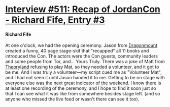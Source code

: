# [Interview #511: Recap of JordanCon - Richard Fife, Entry #3](https://www.theoryland.com/intvmain.php?i=511#3)

#### Richard Fife

At one o'clock, we had the opening ceremony. Jason from
[Dragonmount](http://dragonmount.com)
created a funny, 40 page stage-skit that "recapped" all 11 books and introduced the Con. The actors were the Con guests, community leaders and some people from Tor, and... Yours Truly. There was a joke of Matt from
[Theoryland](http://theoryland.com)
refusing to play Mat, so they needed a volunteer, and it got to be me. And I was truly a volunteer—my script cued me as "Volunteer Mat", and I had not seen it until Jason handed it to me. Getting to be on stage with everyone else was the next great indicator of the weekend. I know there is at least one recording of the ceremony, and I hope to find it soon just so that I can see what it was like from somewhere besides stage left. (and so anyone who missed the live feed or wasn't there can see it too).

